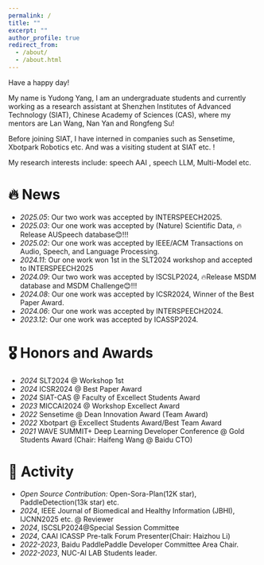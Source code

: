 ```yaml
---
permalink: /
title: ""
excerpt: ""
author_profile: true
redirect_from: 
  - /about/
  - /about.html
---
```


[//]: # ({% if site.google_scholar_stats_use_cdn %})

[//]: # ({% assign gsDataBaseUrl = "https://cdn.jsdelivr.net/gh/" | append: site.repository | append: "@" %})

[//]: # ({% else %})

[//]: # ({% assign gsDataBaseUrl = "https://raw.githubusercontent.com/" | append: site.repository | append: "/" %})

[//]: # ({% endif %})

[//]: # ({% assign url = gsDataBaseUrl | append: "google-scholar-stats/gs_data_shieldsio.json" %})

<span class='anchor' id='about-me'></span>

Have a happy day!

My name is Yudong Yang, I am an undergraduate students  and currently working as a research assistant at Shenzhen Institutes of Advanced Technology (SIAT), Chinese Academy of Sciences (CAS), where my mentors are Lan Wang, Nan Yan and Rongfeng Su!

Before joining SIAT, I have interned in companies such as Sensetime, Xbotpark Robotics etc. And was a visiting student at SIAT etc. !

My research interests include: speech AAI , speech LLM, Multi-Model etc.


# 🔥 News
- *2025.05*: Our two work was accepted by INTERSPEECH2025.
- *2025.03*: Our one work was accepted by (Nature) Scientific Data, 🔥Release AUSpeech database😊!!!
- *2025.02*: Our one work was accepted by IEEE/ACM Transactions on Audio, Speech, and Language Processing.
- *2024.11*: Our one work won 1st in the SLT2024 workshop and accepted to INTERSPEECH2025
- *2024.09*: Our two work was accepted by ISCSLP2024, 🔥Release MSDM database and MSDM Challenge😊!!!
- *2024.08*: Our one work was accepted by ICSR2024, Winner of the Best Paper Award.
- *2024.06*: Our one work was accepted by INTERSPEECH2024.
- *2023.12*: Our one work was accepted by ICASSP2024.

[//]: # ()
[//]: # (# 📝 Publications )

[//]: # (<div class='paper-box-text' markdown="1">)

[//]: # ([Deep Residual Learning for Image Recognition]&#40;https://openaccess.thecvf.com/content_cvpr_2016/papers/He_Deep_Residual_Learning_CVPR_2016_paper.pdf&#41;)

[//]: # (**Kaiming He**, Xiangyu Zhang, Shaoqing Ren, Jian Sun)

[//]: # (</div>)



# 🎖 Honors and Awards
- *2024* SLT2024 @ Workshop 1st
- *2024* ICSR2024 @ Best Paper Award
- *2024* SIAT-CAS @ Faculty of Excellect Students Award
- *2023* MICCAI2024 @ Workshop Excellect Award
- *2022* Sensetime @ Dean Innovation Award (Team Award)
- *2022* Xbotpart @ Excellect Students Award/Best Team Award
- *2021* WAVE SUMMIT+ Deep Learning Developer Conference @ Gold Students Award  (Chair: Haifeng Wang @ Baidu CTO)

[//]: # (# 📖 Educations)

[//]: # (- *2019.06 - 2022.04 &#40;now&#41;*, Lorem ipsum dolor sit amet, consectetur adipiscing elit. Vivamus ornare aliquet ipsum, ac tempus justo dapibus sit amet. )

[//]: # (- *2015.09 - 2019.06*, Lorem ipsum dolor sit amet, consectetur adipiscing elit. Vivamus ornare aliquet ipsum, ac tempus justo dapibus sit amet. )

# 💬 Activity
- *Open Source Contribution:* Open-Sora-Plan(12K star), PaddleDetection(13k star) etc.
- *2024*, IEEE Journal of Biomedical and Healthy Information (JBHI), IJCNN2025 etc. @ Reviewer
- *2024*, ISCSLP2024@Special Session Committee
- *2024*, CAAI ICASSP Pre-talk Forum Presenter(Chair: Haizhou Li)
- *2022-2023*, Baidu PaddlePaddle Developer Committee Area Chair.
- *2022-2023*, NUC-AI LAB Students leader.
